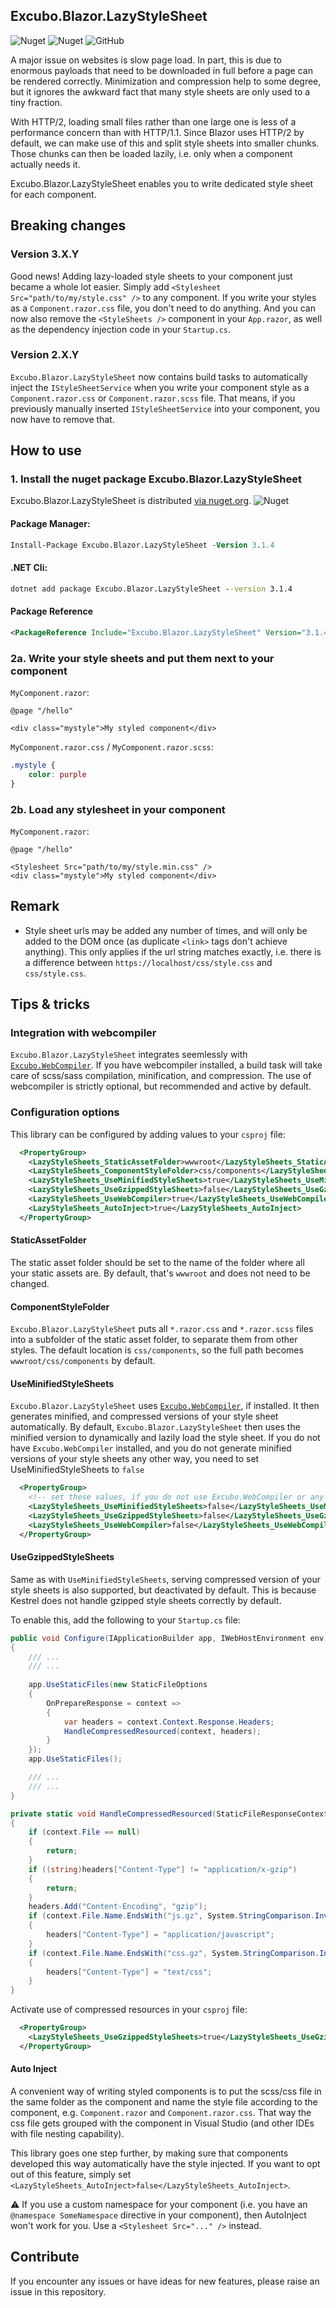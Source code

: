 ## Excubo.Blazor.LazyStyleSheet

![Nuget](https://img.shields.io/nuget/v/Excubo.Blazor.LazyStyleSheet)
![Nuget](https://img.shields.io/nuget/dt/Excubo.Blazor.LazyStyleSheet)
![GitHub](https://img.shields.io/github/license/excubo-ag/Blazor.LazyStyleSheet)

A major issue on websites is slow page load. In part, this is due to enormous payloads that need to be downloaded in full before a page can be rendered correctly. Minimization and compression help to some degree, but it ignores the awkward fact that many style sheets are only used to a tiny fraction.

With HTTP/2, loading small files rather than one large one is less of a performance concern than with HTTP/1.1. Since Blazor uses HTTP/2 by default, we can make use of this and split style sheets into smaller chunks. Those chunks can then be loaded lazily, i.e. only when a component actually needs it.

Excubo.Blazor.LazyStyleSheet enables you to write dedicated style sheet for each component.

## Breaking changes

### Version 3.X.Y

Good news! Adding lazy-loaded style sheets to your component just became a whole lot easier. Simply add `<Stylesheet Src="path/to/my/style.css" />` to any component.
If you write your styles as a `Component.razor.css` file, you don't need to do anything.
And you can now also remove the `<StyleSheets />` component in your `App.razor`, as well as the dependency injection code in your `Startup.cs`.

### Version 2.X.Y

`Excubo.Blazor.LazyStyleSheet` now contains build tasks to automatically inject the `IStyleSheetService` when you write your component style as a `Component.razor.css` or `Component.razor.scss` file. That means, if you previously manually inserted `IStyleSheetService` into your component, you now have to remove that.

## How to use

### 1. Install the nuget package Excubo.Blazor.LazyStyleSheet

Excubo.Blazor.LazyStyleSheet is distributed [via nuget.org](https://www.nuget.org/packages/Excubo.Blazor.LazyStyleSheet/).
![Nuget](https://img.shields.io/nuget/v/Excubo.Blazor.LazyStyleSheet)

#### Package Manager:
```ps
Install-Package Excubo.Blazor.LazyStyleSheet -Version 3.1.4
```

#### .NET Cli:
```cmd
dotnet add package Excubo.Blazor.LazyStyleSheet --version 3.1.4
```

#### Package Reference
```xml
<PackageReference Include="Excubo.Blazor.LazyStyleSheet" Version="3.1.4" />
```

### 2a. Write your style sheets and put them next to your component

`MyComponent.razor`:
```razor
@page "/hello"

<div class="mystyle">My styled component</div>

```

`MyComponent.razor.css` / `MyComponent.razor.scss`: 
```css
.mystyle {
    color: purple
}
```

### 2b. Load any stylesheet in your component

`MyComponent.razor`:
```razor
@page "/hello"

<Stylesheet Src="path/to/my/style.min.css" />
<div class="mystyle">My styled component</div>

```

## Remark

 - Style sheet urls may be added any number of times, and will only be added to the DOM once (as duplicate `<link>` tags don't achieve anything). This only applies if the url string matches exactly, i.e. there is a difference between `https://localhost/css/style.css` and `css/style.css`.


## Tips & tricks

### Integration with webcompiler

`Excubo.Blazor.LazyStyleSheet` integrates seemlessly with [`Excubo.WebCompiler`](https://github.com/excubo-ag/WebCompiler). If you have webcompiler installed, a build task will take care of scss/sass compilation, minification, and compression. The use of webcompiler is strictly optional, but recommended and active by default.

### Configuration options

This library can be configured by adding values to your `csproj` file:

```xml
  <PropertyGroup>
    <LazyStyleSheets_StaticAssetFolder>wwwroot</LazyStyleSheets_StaticAssetFolder>
    <LazyStyleSheets_ComponentStyleFolder>css/components</LazyStyleSheets_ComponentStyleFolder>
    <LazyStyleSheets_UseMinifiedStyleSheets>true</LazyStyleSheets_UseMinifiedStyleSheets>
    <LazyStyleSheets_UseGzippedStyleSheets>false</LazyStyleSheets_UseGzippedStyleSheets>
    <LazyStyleSheets_UseWebCompiler>true</LazyStyleSheets_UseWebCompiler>
    <LazyStyleSheets_AutoInject>true</LazyStyleSheets_AutoInject>
  </PropertyGroup>
```

#### StaticAssetFolder

The static asset folder should be set to the name of the folder where all your static assets are. By default, that's `wwwroot` and does not need to be changed.

#### ComponentStyleFolder

`Excubo.Blazor.LazyStyleSheet` puts all `*.razor.css` and `*.razor.scss` files into a subfolder of the static asset folder, to separate them from other styles. The default location is `css/components`, so the full path becomes `wwwroot/css/components` by default.

#### UseMinifiedStyleSheets

`Excubo.Blazor.LazyStyleSheet` uses [`Excubo.WebCompiler`](https://github.com/excubo-ag/WebCompiler), if installed. It then generates minified, and compressed versions of your style sheet automatically. By default, `Excubo.Blazor.LazyStyleSheet` then uses the minified version to dynamically and lazily load the style sheet.
If you do not have `Excubo.WebCompiler` installed, and you do not generate minified versions of your style sheets any other way, you need to set UseMinifiedStyleSheets to `false`

```xml
  <PropertyGroup>
    <!-- set these values, if you do not use Excubo.WebCompiler or any other minification and compression pipeline -->
    <LazyStyleSheets_UseMinifiedStyleSheets>false</LazyStyleSheets_UseMinifiedStyleSheets>
    <LazyStyleSheets_UseGzippedStyleSheets>false</LazyStyleSheets_UseGzippedStyleSheets>
    <LazyStyleSheets_UseWebCompiler>false</LazyStyleSheets_UseWebCompiler>
  </PropertyGroup>
```

#### UseGzippedStyleSheets

Same as with `UseMinifiedStyleSheets`, serving compressed version of your style sheets is also supported, but deactivated by default. This is because Kestrel does not handle gzipped style sheets correctly by default.

To enable this, add the following to your `Startup.cs` file:

```cs
public void Configure(IApplicationBuilder app, IWebHostEnvironment env)
{
    /// ...
    /// ...
    
    app.UseStaticFiles(new StaticFileOptions
    {
        OnPrepareResponse = context =>
        {
            var headers = context.Context.Response.Headers;
            HandleCompressedResourced(context, headers);
        }
    });
    app.UseStaticFiles();

    /// ...
    /// ...
}

private static void HandleCompressedResourced(StaticFileResponseContext context, IHeaderDictionary headers)
{
    if (context.File == null)
    {
        return;
    }
    if ((string)headers["Content-Type"] != "application/x-gzip")
    {
        return;
    }
    headers.Add("Content-Encoding", "gzip");
    if (context.File.Name.EndsWith("js.gz", System.StringComparison.InvariantCultureIgnoreCase))
    {
        headers["Content-Type"] = "application/javascript";
    }
    if (context.File.Name.EndsWith("css.gz", System.StringComparison.InvariantCultureIgnoreCase))
    {
        headers["Content-Type"] = "text/css";
    }
}
```

Activate use of compressed resources in your `csproj` file:

```xml
  <PropertyGroup>
    <LazyStyleSheets_UseGzippedStyleSheets>true</LazyStyleSheets_UseGzippedStyleSheets>
  </PropertyGroup>
```

#### Auto Inject

A convenient way of writing styled components is to put the scss/css file in the same folder as the component and name the style file according to the component, e.g. `Component.razor` and `Component.razor.css`.
That way the css file gets grouped with the component in Visual Studio (and other IDEs with file nesting capability).

This library goes one step further, by making sure that components developed this way automatically have the style injected. If you want to opt out of this feature, simply set `<LazyStyleSheets_AutoInject>false</LazyStyleSheets_AutoInject>`.

:warning: If you use a custom namespace for your component (i.e. you have an `@namespace SomeNamespace` directive in your component), then AutoInject won't work for you. Use a `<Stylesheet Src="..." />` instead.

## Contribute

If you encounter any issues or have ideas for new features, please raise an issue in this repository.
